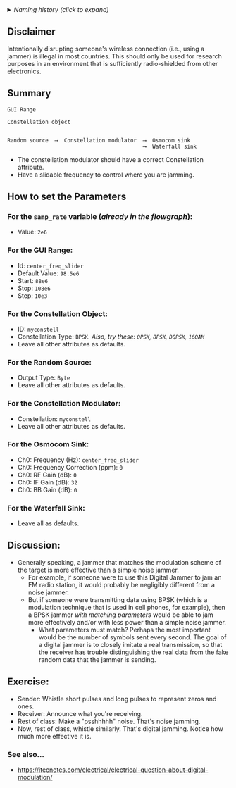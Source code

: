 <details><summary><i>Naming history (click to expand)</i></summary>
<pre>
2022 Aug 08: 140-GNU-Radio-Digital-Jammer.md
2022 Aug 30: 240-GNU-Radio-Digital-Jammer.md
2023 May 22: 021_Digital_Jammer.md
</pre>
</details>

## Disclaimer

Intentionally disrupting someone's wireless connection (i.e., using a jammer) is illegal in most countries. This should only be used for research purposes in an environment that is sufficiently radio-shielded from other electronics.

## Summary

```
GUI Range

Constellation object


Random source  ⟶  Constellation modulator  ⟶  Osmocom sink
                                           ⟶  Waterfall sink
```

- The constellation modulator should have a correct Constellation attribute.
- Have a slidable frequency to control where you are jamming.

## How to set the Parameters

### For the `samp_rate` variable (_already in the flowgraph_):

- Value: `2e6`

### For the GUI Range:

- Id: `center_freq_slider`
- Default Value: `98.5e6`
- Start: `88e6`
- Stop: `108e6`
- Step: `10e3`

### For the Constellation Object:

- ID: `myconstell`
- Constellation Type: `BPSK`. _Also, try these: `QPSK`, `8PSK`, `DQPSK`, `16QAM`_
- Leave all other attributes as defaults.

### For the Random Source:

- Output Type: `Byte`
- Leave all other attributes as defaults.

### For the Constellation Modulator:

- Constellation: `myconstell`
- Leave all other attributes as defaults.

### For the Osmocom Sink:

- Ch0: Frequency (Hz): `center_freq_slider`
- Ch0: Frequency Correction (ppm): `0`
- Ch0: RF Gain (dB): `0`
- Ch0: IF Gain (dB): `32`
- Ch0: BB Gain (dB): `0`

### For the Waterfall Sink:

- Leave all as defaults.


## Discussion:

- Generally speaking, a jammer that matches the modulation scheme of the target is more effective than a simple noise jammer.
  - For example, if someone were to use this Digital Jammer to jam an FM radio station, it would probably be negligibly different from a noise jammer.
  - But if someone were transmitting data using BPSK (which is a modulation technique that is used in cell phones, for example), then a BPSK jammer _with matching parameters_ would be able to jam more effectively and/or with less power than a simple noise jammer.
    - What parameters must match? Perhaps the most important would be the number of symbols sent every second. The goal of a digital jammer is to closely imitate a real transmission, so that the receiver has trouble distinguishing the real data from the fake random data that the jammer is sending.

## Exercise:

- Sender: Whistle short pulses and long pulses to represent zeros and ones.
- Receiver: Announce what you're receiving.
- Rest of class: Make a "psshhhhh" noise. That's noise jamming.
- Now, rest of class, whistle similarly. That's digital jamming. Notice how much more effective it is.

### See also...

- https://itecnotes.com/electrical/electrical-question-about-digital-modulation/
